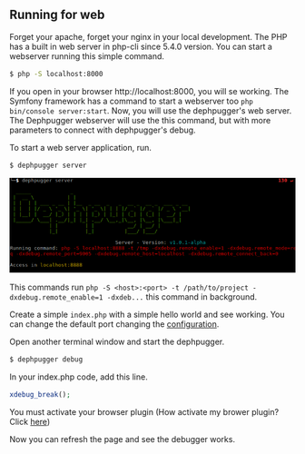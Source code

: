 ## Running for web

Forget your apache, forget your nginx in your local development. The PHP has a built in web server in php-cli since 5.4.0 version. You can start a webserver running this simple command.

```bash
$ php -S localhost:8000
```

If you open in your browser http://localhost:8000, you will se working. The Symfony framework has a command to start a webserver too `php bin/console server:start`.
Now, you will use the dephpugger's web server. The Dephpugger webserver will use the this command, but with more parameters to connect with dephpugger's debug.

To start a web server application, run.

```bash
$ dephpugger server
```

<img src="/images/dephpugger-server.png">

This commands run `php -S <host>:<port> -t /path/to/project -dxdebug.remote_enable=1 -dxdeb...` this command in background.

Create a simple `index.php` with a simple hello world and see working.
You can change the default port changing the [configuration](04_Configuration).

Open another terminal window and start the dephpugger.

```bash
$ dephpugger debug
```

In your index.php code, add this line.

```php
xdebug_break();
```

You must activate your browser plugin (How activate my brower plugin? Click [here](02_Installation/04_Browser_Plugin.md))

Now you can refresh the page and see the debugger works.
